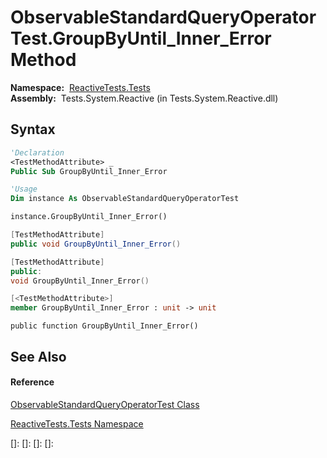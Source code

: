 # ObservableStandardQueryOperatorTest.GroupByUntil\_Inner\_Error Method

**Namespace:**  [ReactiveTests.Tests](ReactiveTests.Tests\ReactiveTests.Tests.md)  
**Assembly:**  Tests.System.Reactive (in Tests.System.Reactive.dll)

## Syntax

```vb
'Declaration
<TestMethodAttribute> _
Public Sub GroupByUntil_Inner_Error
```

```vb
'Usage
Dim instance As ObservableStandardQueryOperatorTest

instance.GroupByUntil_Inner_Error()
```

```csharp
[TestMethodAttribute]
public void GroupByUntil_Inner_Error()
```

```c++
[TestMethodAttribute]
public:
void GroupByUntil_Inner_Error()
```

```fsharp
[<TestMethodAttribute>]
member GroupByUntil_Inner_Error : unit -> unit 
```

```jscript
public function GroupByUntil_Inner_Error()
```

## See Also

#### Reference

[ObservableStandardQueryOperatorTest Class](ObservableStandardQueryOperatorTest\ObservableStandardQueryOperatorTest.md)

[ReactiveTests.Tests Namespace](ReactiveTests.Tests\ReactiveTests.Tests.md)

[]: 
[]: 
[]: 
[]: 
